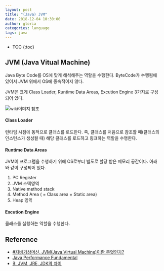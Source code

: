 ```yaml
---
layout: post
title: "(Java) JVM"
date: 2018-12-04 10:30:00
author: gloria
categories: language
tags: java
---
```


* TOC
{:toc}

## JVM (Java Vitual Machine)
Java Byte Code를 OS에 맞게 해석해주는 역할을 수행한다. ByteCode가 수행됨에 있어서 JVM 위에서 OS에 종속적이지 않다.

 JVM은 크게 Class Loader, Runtime Data Areas, Excution Engine 3가지로 구성되어 있다.

![wiki이미지 참조](https://commons.wikimedia.org/wiki/File:JvmSpec7.png)


#### Class Loader
런타임 시점에 동적으로 클래스를 로드한다. 즉, 클래스를 처음으로 참조할 때(클래스의 인스턴스가 생성될 때) 해당 클래스를 로드하고 링크하는 역할을 수행한다.

#### Runtime Data Areas
JVM이 프로그램을 수행하기 위해 OS로부터 별도로 할당 받은 메모리 공간이다.
아래와 같이 구성되어 있다.

1) PC Register
2) JVM 스택영역
3) Native method stack
4) Method Area ( = Class area = Static area)
5) Heap 영역


#### Excution Engine
클래스를 실행하는 역할을 수행한다.



## Reference
- [#자바가상머신, JVM(Java Virtual Machine)이란 무엇인가?](http://asfirstalways.tistory.com/158)
- [Java Performance Fundamental](https://www.slipp.net/wiki/display/java/Java+Performance+Fundamental)
- [B. JVM, JRE, JDK의 차이](https://wikidocs.net/257)